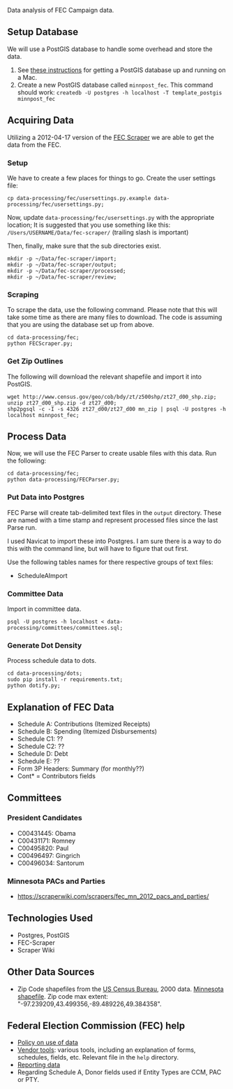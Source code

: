 Data analysis of FEC Campaign data.

## Setup Database

We will use a PostGIS database to handle some overhead and store the
data.

1. See [these instructions](https://github.com/MinnPost/minnpost-basemaps/blob/master/README.md) for getting a PostGIS database up and running on a Mac.
2. Create a new PostGIS database called ```minnpost_fec```.  This command should work: ```createdb -U postgres -h localhost -T template_postgis minnpost_fec```

## Acquiring Data

Utilizing a 2012-04-17 version of the [FEC Scraper](https://github.com/cschnaars/FEC-Scraper)
we are able to get the data from the FEC.

### Setup

We have to create a few places for things to go.  Create the user settings file:

```
cp data-processing/fec/usersettings.py.example data-processing/fec/usersettings.py;
```

Now, update ```data-processing/fec/usersettings.py``` with the appropriate location;  It is suggested
that you use something like this: ```/Users/USERNAME/Data/fec-scraper/``` (trailing slash is important)

Then, finally, make sure that the sub directories exist.

```
mkdir -p ~/Data/fec-scraper/import;
mkdir -p ~/Data/fec-scraper/output; 
mkdir -p ~/Data/fec-scraper/processed; 
mkdir -p ~/Data/fec-scraper/review; 
```

### Scraping

To scrape the data, use the following command.  Please note that this will take
some time as there are many files to download.  The code is assuming that you are 
using the database set up from above.

```
cd data-processing/fec;
python FECScraper.py;
```
 
### Get Zip Outlines

The following will download the relevant shapefile and import it into PostGIS.

```
wget http://www.census.gov/geo/cob/bdy/zt/z500shp/zt27_d00_shp.zip;
unzip zt27_d00_shp.zip -d zt27_d00;
shp2pgsql -c -I -s 4326 zt27_d00/zt27_d00 mn_zip | psql -U postgres -h localhost minnpost_fec;
```

## Process Data

Now, we will use the FEC Parser to create usable files with this data.  Run the following:

```
cd data-processing/fec;
python data-processing/FECParser.py;
```

### Put Data into Postgres

FEC Parse will create tab-delimited text files in the ```output``` directory.  These are named with
a time stamp and represent processed files since the last Parse run.

I used Navicat to import these into Postgres.  I am sure there is a way to do this with the command
line, but will have to figure that out first.

Use the following tables names for there respective groups of text files:

 - ScheduleAImport
 
### Committee Data

Import in committee data.

```
psql -U postgres -h localhost < data-processing/committees/committees.sql;
```
 
### Generate Dot Density

Process schedule data to dots.

```
cd data-processing/dots;
sudo pip install -r requirements.txt;
python dotify.py;
```

## Explanation of FEC Data

 - Schedule A: Contributions (Itemized Receipts)
 - Schedule B: Spending (Itemized Disbursements)
 - Schedule C1: ??
 - Schedule C2: ??
 - Schedule D: Debt
 - Schedule E: ??
 - Form 3P Headers: Summary (for monthly??)
 - Cont* = Contributors fields
 
## Committees

### President Candidates

 - C00431445: Obama
 - C00431171: Romney
 - C00495820: Paul
 - C00496497: Gingrich
 - C00496034: Santorum
 
### Minnesota PACs and Parties

 - https://scraperwiki.com/scrapers/fec_mn_2012_pacs_and_parties/

## Technologies Used

 - Postgres, PostGIS
 - FEC-Scraper
 - Scraper Wiki
 
## Other Data Sources

 - Zip Code shapefiles from the [US Census Bureau](http://www.census.gov/geo/www/cob/z52000.html), 2000 data.  [Minnesota shapefile](http://www.census.gov/geo/cob/bdy/zt/z500shp/zt27_d00_shp.zip).  Zip code max extent: "-97.239209,43.499356,-89.489226,49.384358".
 
## Federal Election Commission (FEC) help

 - [Policy on use of data](http://fec.gov/pubrec/publicrecordsoffice.shtml#using)
 - [Vendor tools](http://www.fec.gov/elecfil/vendors.shtml): various tools, including an explanation of forms, schedules, fields, etc.  Relevant file in the ```help``` directory.
 - [Reporting data](http://www.fec.gov/info/report_dates.shtml)
 - Regarding Schedule A, Donor fields used if Entity Types are CCM, PAC or PTY.